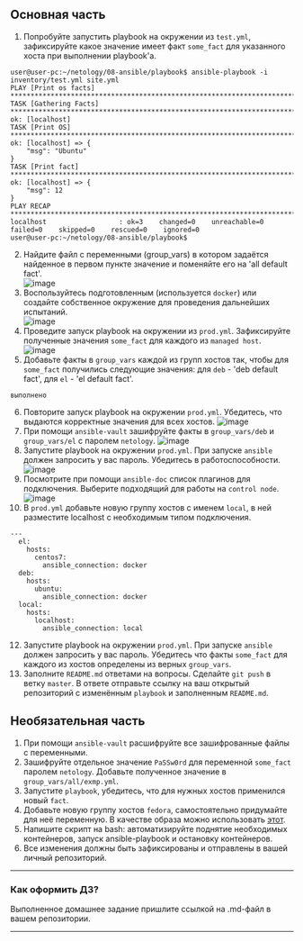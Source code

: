 ## Основная часть
1. Попробуйте запустить playbook на окружении из `test.yml`, зафиксируйте какое значение имеет факт `some_fact` для указанного хоста при выполнении playbook'a.
~~~
user@user-pc:~/netology/08-ansible/playbook$ ansible-playbook -i inventory/test.yml site.yml
PLAY [Print os facts] *******************************************************************************************************************************************************************************
TASK [Gathering Facts] ******************************************************************************************************************************************************************************
ok: [localhost]
TASK [Print OS] *************************************************************************************************************************************************************************************
ok: [localhost] => {
    "msg": "Ubuntu"
}
TASK [Print fact] ***********************************************************************************************************************************************************************************
ok: [localhost] => {
    "msg": 12
}
PLAY RECAP ******************************************************************************************************************************************************************************************
localhost                  : ok=3    changed=0    unreachable=0    failed=0    skipped=0    rescued=0    ignored=0   
user@user-pc:~/netology/08-ansible/playbook$ 
~~~
2. Найдите файл с переменными (group_vars) в котором задаётся найденное в первом пункте значение и поменяйте его на 'all default fact'.  
![image](https://user-images.githubusercontent.com/22905019/172149252-2ba2fdb6-1b42-42f6-aeb3-4ef98eb98c4a.png)  
3. Воспользуйтесь подготовленным (используется `docker`) или создайте собственное окружение для проведения дальнейших испытаний.  
![image](https://user-images.githubusercontent.com/22905019/172156168-541d8a55-116c-4921-acc6-262d1a9b6280.png)  
4. Проведите запуск playbook на окружении из `prod.yml`. Зафиксируйте полученные значения `some_fact` для каждого из `managed host`.  
![image](https://user-images.githubusercontent.com/22905019/172156375-c4b3be6b-d5e2-4bbf-b709-ece5d9facc0d.png)
5. Добавьте факты в `group_vars` каждой из групп хостов так, чтобы для `some_fact` получились следующие значения: для `deb` - 'deb default fact', для `el` - 'el default fact'.
~~~
выполнено
~~~
6.  Повторите запуск playbook на окружении `prod.yml`. Убедитесь, что выдаются корректные значения для всех хостов.
![image](https://user-images.githubusercontent.com/22905019/172156817-56a997ec-b43c-4cc7-9e27-572113d8cbf5.png)
7. При помощи `ansible-vault` зашифруйте факты в `group_vars/deb` и `group_vars/el` с паролем `netology`.
![image](https://user-images.githubusercontent.com/22905019/172157877-27240d8f-dc59-46fe-ac7f-131d765bb0c3.png)
8. Запустите playbook на окружении `prod.yml`. При запуске `ansible` должен запросить у вас пароль. Убедитесь в работоспособности.  
![image](https://user-images.githubusercontent.com/22905019/172158334-bd028f6c-3e24-40b8-911c-01a0bd4a9715.png)  
9. Посмотрите при помощи `ansible-doc` список плагинов для подключения. Выберите подходящий для работы на `control node`.
![image](https://user-images.githubusercontent.com/22905019/172161243-8bc77ae5-3ded-40bc-ba57-46f6111edd2b.png)
10. В `prod.yml` добавьте новую группу хостов с именем  `local`, в ней разместите localhost с необходимым типом подключения.
~~~
---
  el:
    hosts:
      centos7:
        ansible_connection: docker
  deb:
    hosts:
      ubuntu:
        ansible_connection: docker
  local:
    hosts:
      localhost:
        ansible_connection: local
~~~
12. Запустите playbook на окружении `prod.yml`. При запуске `ansible` должен запросить у вас пароль. Убедитесь что факты `some_fact` для каждого из хостов определены из верных `group_vars`.
13. Заполните `README.md` ответами на вопросы. Сделайте `git push` в ветку `master`. В ответе отправьте ссылку на ваш открытый репозиторий с изменённым `playbook` и заполненным `README.md`.

## Необязательная часть

1. При помощи `ansible-vault` расшифруйте все зашифрованные файлы с переменными.
2. Зашифруйте отдельное значение `PaSSw0rd` для переменной `some_fact` паролем `netology`. Добавьте полученное значение в `group_vars/all/exmp.yml`.
3. Запустите `playbook`, убедитесь, что для нужных хостов применился новый `fact`.
4. Добавьте новую группу хостов `fedora`, самостоятельно придумайте для неё переменную. В качестве образа можно использовать [этот](https://hub.docker.com/r/pycontribs/fedora).
5. Напишите скрипт на bash: автоматизируйте поднятие необходимых контейнеров, запуск ansible-playbook и остановку контейнеров.
6. Все изменения должны быть зафиксированы и отправлены в вашей личный репозиторий.

---

### Как оформить ДЗ?

Выполненное домашнее задание пришлите ссылкой на .md-файл в вашем репозитории.

---
